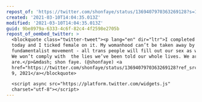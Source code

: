 ```yaml
---
repost_of: 'https://twitter.com/shonfaye/status/1369407970363269128?s=12'
created: '2021-03-10T14:04:35.013Z'
modified: '2021-03-10T14:04:35.013Z'
guid: 9be8979a-6333-4c6f-82c4-4f2598e2705b
repost_of_oembed_twitter: >
  <blockquote class="twitter-tweet"><p lang="en" dir="ltr">I completed my census
  today and I ticked female on it. My womanhood can’t be taken away by a
  fundamentalist movement - all trans people will fill out our sex as we see it.
  We won’t comply with  the lies we’ve been told our whole lives. We are who we
  are.</p>&mdash; shon faye. (@shonfaye) <a
  href="https://twitter.com/shonfaye/status/1369407970363269128?ref_src=twsrc%5Etfw">March
  9, 2021</a></blockquote>

  <script async src="https://platform.twitter.com/widgets.js"
  charset="utf-8"></script>
---
```

 
